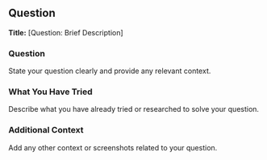 ## Question

**Title:** [Question: Brief Description]

### Question
State your question clearly and provide any relevant context.

### What You Have Tried
Describe what you have already tried or researched to solve your question.

### Additional Context
Add any other context or screenshots related to your question.